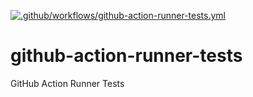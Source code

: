 [![.github/workflows/github-action-runner-tests.yml](https://github.com/AaronNGray/github-test-runner-actions/actions/workflows/github-action-runner-tests.yml/badge.svg)](https://github.com/AaronNGray/github-test-runner-actions/actions/workflows/github-action-runner-tests.yml)
# github-action-runner-tests
GitHub Action Runner Tests
